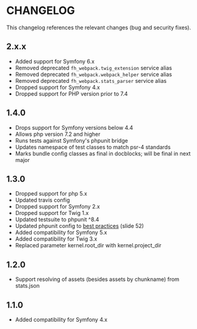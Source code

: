 CHANGELOG
===================

This changelog references the relevant changes (bug and security fixes).

2.x.x
-----

  * Added support for Symfony 6.x
  * Removed deprecated `fh_webpack.twig_extension` service alias
  * Removed deprecated `fh_webpack.webpack_helper` service alias
  * Removed deprecated `fh_webpack.stats_parser` service alias
  * Dropped support for Symfony 4.x
  * Dropped support for PHP version prior to 7.4

1.4.0
-----

  * Drops support for Symfony versions below 4.4
  * Allows php version 7.2 and higher
  * Runs tests against Symfony's phpunit bridge
  * Updates namespace of test classes to match psr-4 standards
  * Marks bundle config classes as final in docblocks; will be final in next major

1.3.0
-----

  * Dropped support for php 5.x
  * Updated travis config
  * Dropped support for Symfony 2.x
  * Dropped support for Twig 1.x
  * Updated testsuite to phpunit ^8.4 
  * Updated phpunit config to [best practices](https://thephp.cc/dates/2019/11/symfonycon/phpunit-best-practices) (slide 52)
  * Added compatibility for Symfony 5.x
  * Added compatibility for Twig 3.x
  * Replaced parameter kernel.root_dir with kernel.project_dir

1.2.0
-----

  * Support resolving of assets (besides assets by chunkname) from stats.json

1.1.0
-----

  * Added compatibility for Symfony 4.x
